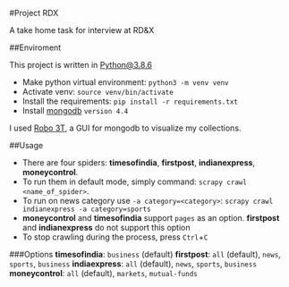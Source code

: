 #Project RDX

A take home task for interview at RD&X



##Enviroment

This project is written in Python@3.8.6

* Make python virtual environment: `python3 -m venv venv`
* Activate venv: `source venv/bin/activate`
* Install the requirements: `pip install -r requirements.txt`
* Install [mongodb](https://docs.mongodb.com/manual/administration/install-community/) `version 4.4`

I used [Robo 3T](https://robomongo.org/download), a GUI for mongodb to visualize my collections.



##Usage

* There are four spiders: **timesofindia**, **firstpost**, **indianexpress**, **moneycontrol**.
* To run them in default mode, simply command: `scrapy crawl <name_of_spider>`.
* To run on news category use `-a category=<category>`: `scrapy crawl indianexpress -a category=sports`
* **moneycontrol** and **timesofindia** support `pages` as an option. **firstpost** and **indianexpress** do not support this option
* To stop crawling during the process, press `Ctrl`+`C`

###Options
**timesofindia**: `business` (default)
**firstpost**: `all` (default), `news`, `sports`, `business`
**indiaexpress**: `all` (default), `news`, `sports`, `business`
**moneycontrol**: `all` (default), `markets`, `mutual-funds`

